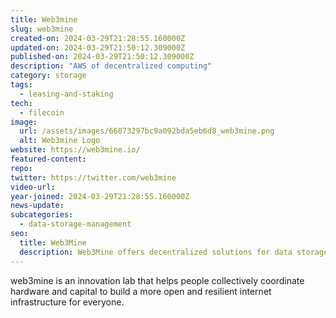 ```yaml
---
title: Web3mine
slug: web3mine
created-on: 2024-03-29T21:28:55.160000Z
updated-on: 2024-03-29T21:50:12.309000Z
published-on: 2024-03-29T21:50:12.309000Z
description: "AWS of decentralized computing"
category: storage
tags:
  - leasing-and-staking
tech:
  - filecoin
image:
  url: /assets/images/66073297bc9a092bda5eb6d8_web3mine.png
  alt: Web3mine Logo
website: https://web3mine.io/
featured-content:
repo:
twitter: https://twitter.com/web3mine
video-url:
year-joined: 2024-03-29T21:28:55.160000Z
news-update:
subcategories:
  - data-storage-management
seo:
  title: Web3Mine
  description: Web3Mine offers decentralized solutions for data storage and management.
---
```


web3mine is an innovation lab that​ helps people collectively coordinate hardware and capital to build a more open and resilient internet infrastructure for everyone.
